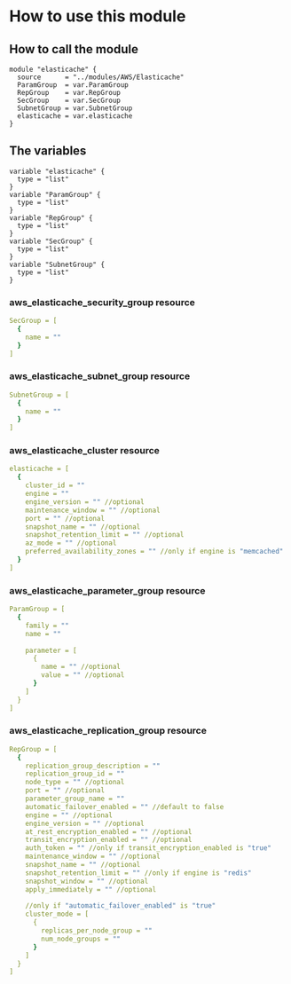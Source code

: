 # How to use this module

## How to call the module
```hcl-terraform
module "elasticache" {
  source      = "../modules/AWS/Elasticache"
  ParamGroup  = var.ParamGroup
  RepGroup    = var.RepGroup
  SecGroup    = var.SecGroup
  SubnetGroup = var.SubnetGroup
  elasticache = var.elasticache
}
```

## The variables
```hcl-terraform
variable "elasticache" {
  type = "list"
}
variable "ParamGroup" {
  type = "list"
}
variable "RepGroup" {
  type = "list"
}
variable "SecGroup" {
  type = "list"
}
variable "SubnetGroup" {
  type = "list"
}
```

### aws_elasticache_security_group resource
```yaml
SecGroup = [
  {
    name = ""
  }
]
```

### aws_elasticache_subnet_group resource
```yaml
SubnetGroup = [
  {
    name = ""
  }
]
```

### aws_elasticache_cluster resource
```yaml
elasticache = [
  {
    cluster_id = ""
    engine = ""
    engine_version = "" //optional
    maintenance_window = "" //optional
    port = "" //optional
    snapshot_name = "" //optional
    snapshot_retention_limit = "" //optional
    az_mode = "" //optional
    preferred_availability_zones = "" //only if engine is "memcached"
  }
]
```

### aws_elasticache_parameter_group resource
```yaml
ParamGroup = [
  {
    family = ""
    name = ""
  
    parameter = [
      {
        name = "" //optional
        value = "" //optional
      }
    ]
  }
]
```

### aws_elasticache_replication_group resource
```yaml
RepGroup = [
  {
    replication_group_description = ""
    replication_group_id = ""
    node_type = "" //optional
    port = "" //optional
    parameter_group_name = ""
    automatic_failover_enabled = "" //default to false
    engine = "" //optional
    engine_version = "" //optional
    at_rest_encryption_enabled = "" //optional
    transit_encryption_enabled = "" //optional
    auth_token = "" //only if transit_encryption_enabled is "true"
    maintenance_window = "" //optional
    snapshot_name = "" //optional
    snapshot_retention_limit = "" //only if engine is "redis"
    snapshot_window = "" //optional
    apply_immediately = "" //optional
    
    //only if "automatic_failover_enabled" is "true"
    cluster_mode = [
      {
        replicas_per_node_group = ""
        num_node_groups = ""
      }
    ]
  }
]
```
